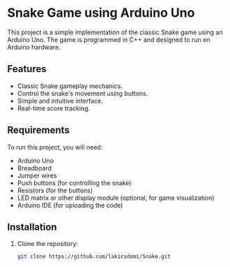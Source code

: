 # Snake Game using Arduino Uno

This project is a simple implementation of the classic Snake game using an Arduino Uno. The game is programmed in C++ and designed to run on Arduino hardware. 

## Features
- Classic Snake gameplay mechanics.
- Control the snake's movement using buttons.
- Simple and intuitive interface.
- Real-time score tracking.

## Requirements
To run this project, you will need:
- Arduino Uno
- Breadboard
- Jumper wires
- Push buttons (for controlling the snake)
- Resistors (for the buttons)
- LED matrix or other display module (optional, for game visualization)
- Arduino IDE (for uploading the code)

## Installation
1. Clone the repository:
   ```bash
   git clone https://github.com/lakicsdomi/Snake.git
